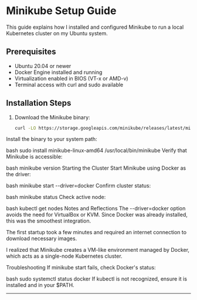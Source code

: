 # Minikube Setup Guide

This guide explains how I installed and configured Minikube to run a local Kubernetes cluster on my Ubuntu system.

## Prerequisites

- Ubuntu 20.04 or newer
- Docker Engine installed and running
- Virtualization enabled in BIOS (VT-x or AMD-v)
- Terminal access with curl and sudo available

## Installation Steps

1. Download the Minikube binary:
   ```bash
   curl -LO https://storage.googleapis.com/minikube/releases/latest/minikube-linux-amd64
Install the binary to your system path:

bash
sudo install minikube-linux-amd64 /usr/local/bin/minikube
Verify that Minikube is accessible:

bash
minikube version
Starting the Cluster
Start Minikube using Docker as the driver:

bash
minikube start --driver=docker
Confirm cluster status:

bash
minikube status
Check active node:

bash
kubectl get nodes
Notes and Reflections
The --driver=docker option avoids the need for VirtualBox or KVM. Since Docker was already installed, this was the smoothest integration.

The first startup took a few minutes and required an internet connection to download necessary images.

I realized that Minikube creates a VM-like environment managed by Docker, which acts as a single-node Kubernetes cluster.

Troubleshooting
If minikube start fails, check Docker's status:

bash
sudo systemctl status docker
If kubectl is not recognized, ensure it is installed and in your $PATH.


---
